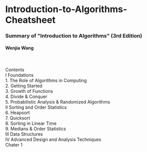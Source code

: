 # Introduction-to-Algorithms-Cheatsheet
### Summary of "Introduction to Algorithms" (3rd Edition)
#### Wenjia Wang
<br/>
<br/>
Contents<br/>
I Foundations<br/>
  1. The Role of Algorithms in Computing<br/>
  2. Getting Started<br/>
  3. Growth of Functions<br/>
  4. Divide & Conquer<br/>
  5. Probabilistic Analysis & Randomized Algorithms<br/>
II Sorting and Order Statistics<br/>
  6. Heapsort<br/>
  7. Quicksort<br/>
  8. Sorting in Linear Time<br/>
  9. Medians & Order Statistics<br/>
III Data Structures<br/>
IV Advanced Design and Analysis Techniques<br/>
Chater 1<br/>

